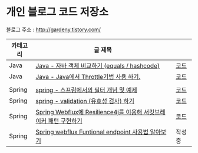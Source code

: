 # 개인 블로그 코드 저장소

블로그 주소 : http://gardeny.tistory.com/


|카테고리|글 제목||
|----|------|---|
|Java|[Java - 자바 객체 비교하기 (equals / hashcode)](https://gardeny.tistory.com/31?category=884968)|[코드](https://github.com/97e57e/BLOG/tree/master/Java/ObjectCompare)
|Java|[Java - Java에서 Throttle기법 사용 하기.](https://gardeny.tistory.com/44?category=884968)|[코드](https://github.com/97e57e/BLOG/tree/master/Java/throttle)
||||
|Spring|[spring - 스프링에서의 필터 개념 및 예제](https://gardeny.tistory.com/35?category=884967)|[코드](https://github.com/97e57e/BLOG/tree/master/Spring/filter)
|Spring|[spring - validation (유효성 검사) 하기](https://gardeny.tistory.com/36?category=884967)|[코드](https://github.com/97e57e/BLOG/tree/master/Spring/validation)
|Spring|[Spring Webflux에 Resilience4j를 이용해 서킷브레이커 패턴 구현하기](https://gardeny.tistory.com/45) |[코드](https://github.com/97e57e/BLOG/tree/master/Spring/resilience4j-demo)|
|Spring|[Spring webflux Funtional endpoint 사용법 알아보기](https://github.com/97e57e/BLOG/tree/master/Spring/router-master)|작성중|

